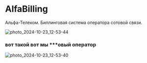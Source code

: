 # AlfaBilling
 Альфа-Телеком. Биллинговая система оператора сотовой связи.
 
![photo_2024-10-23_12-53-44](https://github.com/user-attachments/assets/1fcb5334-3fcc-4f12-b4d0-ccad07426fe6)

### вот такой вот мы ***овый оператор

![photo_2024-10-23_12-53-40](https://github.com/user-attachments/assets/77b30539-6c11-4d2d-afec-b901066d4906)

